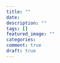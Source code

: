 ```yaml
---
title: ""
date:
description: ""
tags: []
featured_image: ""
categories:
comment: true
draft: true
---
```

